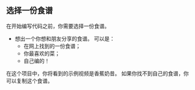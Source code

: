 ## 选择一份食谱

在开始编写代码之前，你需要选择一份食谱。

+ 想出一个你想和朋友分享的食谱。 可以是： 
    + 在网上找到的一份食谱；
    + 你最喜欢的菜；
    + 自己编的！

在这个项目中，你将看到的示例视频是香蕉奶昔。 如果你找不到自己的食谱，你可以复制这个食谱。
